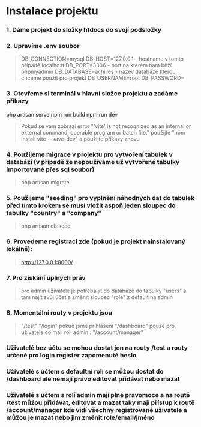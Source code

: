 # Instalace projektu
### 1. Dáme projekt do složky htdocs do svojí podsložky

### 2. Upravíme .env soubor 
>DB_CONNECTION=mysql
>DB_HOST=127.0.0.1            - hostname v tomto případě localhost
>DB_PORT=3306                 - port na kterém nám běží phpmyadmin
>DB_DATABASE=achilles         - název databáze kterou chceme použít pro projekt
>DB_USERNAME=root
>DB_PASSWORD=

### 3. Otevřeme si terminál v hlavní složce projektu a zadáme příkazy
php artisan serve
npm run build
npm run dev 

>Pokud se vám zobrazí error "'vite' is not recognized as an internal or external command, operable program or batch file." použijte "npm install vite --save-dev" a použijte příkazy znovu

### 4. Použijeme migrace v projektu pro vytvoření tabulek v databázi (v případě že nepoužíváme už vytvořené tabulky importované přes sql soubor)
>php artisan migrate

### 5. Použijeme "seeding" pro vyplnění náhodných dat do tabulek před tímto krokem se musí vložit aspoň jeden sloupec do tabulky "country" a "company"
>php artisan db:seed

### 6. Provedeme registraci zde (pokud je projekt nainstalovaný lokálně):
>http://127.0.0.1:8000/

### 7. Pro získání úplných práv 
>pro admin uživatele je potřeba jít do databáze do tabulky "users" a tam najít svůj účet a změnit sloupec "role" z default na admin

### 8. Momentální routy v projektu jsou 
>"/test" "/login" pokud jsme přihlášení "/dashboard" pouze pro uživatele co mají roli admin : "/account/manager"
### Uživatelé bez účtu se mohou dostat jen na routy /test a routy určené pro login register zapomenuté heslo
### Uživatelé s účtem s defaultní rolí se můžou dostat do /dashboard ale nemají právo editovat přídávat nebo mazat
### Uživatelé s účtem s rolí admin mají plné pravomoce a na routě /test můžou přidávat, editovat a mazat taky mají přístup k routě /account/manager kde vidí všechny registrované uživatele a můžou je mazat nebo jim změnit role/email/jméno
